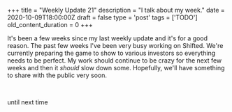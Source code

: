 
+++
title = "Weekly Update 21"
description = "I talk about my week."
date = 2020-10-09T18:00:00Z
draft = false
type = 'post'
tags = ['TODO']
old_content_duration = 0
+++

<p>It&#39;s been a few weeks since my last weekly update and it&#39;s for a good reason. The past few weeks I&#39;ve been very busy working on Shifted. We&#39;re currently preparing the game to show to various investors so everything needs to be perfect. My work should continue to be crazy for the next few weeks and then it <em>should</em> slow down some. Hopefully, we&#39;ll have something to share with the public very soon.</p>

<p>&nbsp;</p>

<p>until next time</p>
    